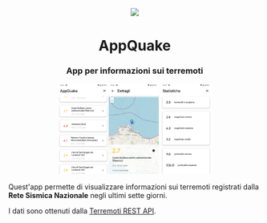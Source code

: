 <p align="center"><img src="https://github.com/mrgian/progetto-oop/raw/master/images/icons/icon.png" height=100></p>
<h1 align="center">AppQuake</h1>
<h3 align="center">
App per informazioni sui terremoti
</h3>


<p align="center"><img src="https://github.com/mrgian/appquake/raw/master/screenshot/screenshot_2.png" width="20%"><img src="https://github.com/mrgian/appquake/raw/master/screenshot/screenshot_3.png" width="20%"> <img src="https://github.com/mrgian/appquake/raw/master/screenshot/screenshot_4.png" width="20%"></p>

Quest'app permette di visualizzare informazioni sui terremoti registrati dalla **Rete Sismica Nazionale** negli ultimi sette giorni.

I dati sono ottenuti dalla [Terremoti REST API](https://github.com/mrgian/progetto-oop).

